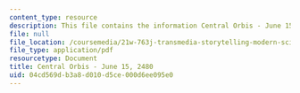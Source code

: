 ```yaml
---
content_type: resource
description: This file contains the information Central Orbis - June 15, 2480.
file: null
file_location: /coursemedia/21w-763j-transmedia-storytelling-modern-science-fiction-spring-2014/04cd569db3a8d010d5ce000d6ee095e0_MIT21W_763JS14_6-15-2480.pdf
file_type: application/pdf
resourcetype: Document
title: Central Orbis - June 15, 2480
uid: 04cd569d-b3a8-d010-d5ce-000d6ee095e0
---
```


